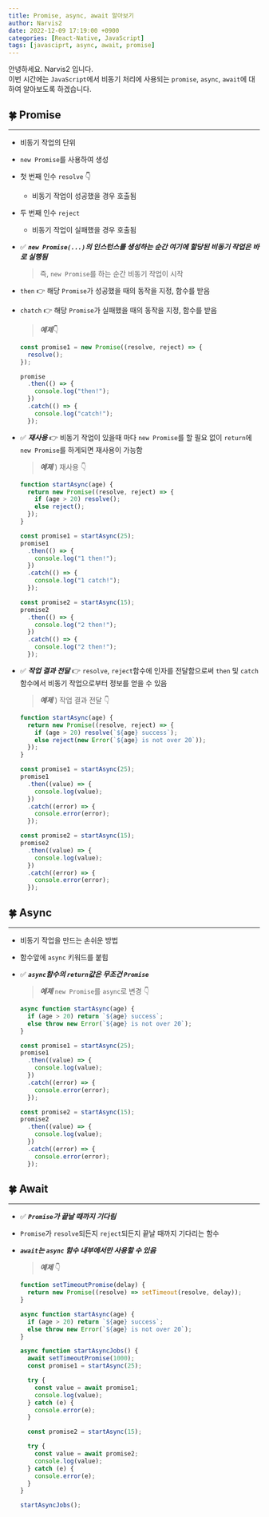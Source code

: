 ```yaml
---
title: Promise, async, await 알아보기
author: Narvis2
date: 2022-12-09 17:19:00 +0900
categories: [React-Native, JavaScript]
tags: [javasciprt, async, await, promise]
---
```


안녕하세요. Narvis2 입니다.  
이번 시간에는 `JavaScript`에서 비동기 처리에 사용되는 `promise`, `async`, `await`에 대하여 알아보도록 하겠습니다.

## 🍀 Promise

---

- 비동기 작업의 단위
- `new Promise`를 사용하여 생성
- 첫 번째 인수 `resolve` 👇
  - 비동기 작업이 성공했을 경우 호출됨
- 두 번째 인수 `reject`
  - 비동기 작업이 실패했을 경우 호출됨
- ✅ **_`new Promise(...)`의 인스턴스를 생성하는 순간 여기에 할당된 비동기 작업은 바로 실행됨_**
  > 즉, `new Promise`를 하는 순간 비동기 작업이 시작
- `then` 👉 해당 `Promise`가 성공했을 때의 동작을 지정, 함수를 받음
- `chatch` 👉 해당 `Promise`가 실패했을 때의 동작을 지정, 함수를 받음

  > **_예제_**👇

  ```javascript
  const promise1 = new Promise((resolve, reject) => {
    resolve();
  });

  promise
    .then(() => {
      console.log("then!");
    })
    .catch(() => {
      console.log("catch!");
    });
  ```

- ✅ **_재사용_** 👉 비동기 작업이 있을때 마다 `new Promise`를 할 필요 없이 `return`에 `new Promise`를 하게되면 재사용이 가능함

  > **_예제_** ) 재사용 👇

  ```javascript
  function startAsync(age) {
    return new Promise((resolve, reject) => {
      if (age > 20) resolve();
      else reject();
    });
  }

  const promise1 = startAsync(25);
  promise1
    .then(() => {
      console.log("1 then!");
    })
    .catch(() => {
      console.log("1 catch!");
    });

  const promise2 = startAsync(15);
  promise2
    .then(() => {
      console.log("2 then!");
    })
    .catch(() => {
      console.log("2 then!");
    });
  ```

- ✅ **_작업 결과 전달_** 👉 `resolve`, `reject`함수에 인자를 전달함으로써 `then` 및 `catch`함수에서 비동기 작업으로부터 정보를 얻을 수 있음

  > **_예제_** ) 작업 결과 전달 👇

  ```javascript
  function startAsync(age) {
    return new Promise((resolve, reject) => {
      if (age > 20) resolve(`${age} success`);
      else reject(new Error(`${age} is not over 20`));
    });
  }

  const promise1 = startAsync(25);
  promise1
    .then((value) => {
      console.log(value);
    })
    .catch((error) => {
      console.error(error);
    });

  const promise2 = startAsync(15);
  promise2
    .then((value) => {
      console.log(value);
    })
    .catch((error) => {
      console.error(error);
    });
  ```

## 🍀 Async

---

- 비동기 작업을 만드는 손쉬운 방법
- 함수앞에 `async` 키워드를 붙힘
- ✅ **_`async`함수의 `return`값은 무조건 `Promise`_**

  > **_예제_** `new Promise`를 `async`로 변경 👇

  ```javascript
  async function startAsync(age) {
    if (age > 20) return `${age} success`;
    else throw new Error(`${age} is not over 20`);
  }

  const promise1 = startAsync(25);
  promise1
    .then((value) => {
      console.log(value);
    })
    .catch((error) => {
      console.error(error);
    });

  const promise2 = startAsync(15);
  promise2
    .then((value) => {
      console.log(value);
    })
    .catch((error) => {
      console.error(error);
    });
  ```

## 🍀 Await

---

- ✅ **_`Promise`가 끝날 때까지 기다림_**
- `Promise`가 `resolve`되든지 `reject`되든지 끝날 때까지 기다리는 함수
- **_`await`는 `async` 함수 내부에서만 사용할 수 있음_**

  > **_예제_** 👇

  ```javascript
  function setTimeoutPromise(delay) {
    return new Promise((resolve) => setTimeout(resolve, delay));
  }

  async function startAsync(age) {
    if (age > 20) return `${age} success`;
    else throw new Error(`${age} is not over 20`);
  }

  async function startAsyncJobs() {
    await setTimeoutPromise(1000);
    const promise1 = startAsync(25);

    try {
      const value = await promise1;
      console.log(value);
    } catch (e) {
      console.error(e);
    }

    const promise2 = startAsync(15);

    try {
      const value = await promise2;
      console.log(value);
    } catch (e) {
      console.error(e);
    }
  }

  startAsyncJobs();
  ```
